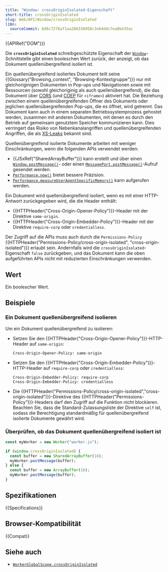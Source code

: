 ```yaml
---
title: "Window: crossOriginIsolated-Eigenschaft"
short-title: crossOriginIsolated
slug: Web/API/Window/crossOriginIsolated
l10n:
  sourceCommit: 6d6c7276af1aa286330458c3e84ddc7ea0b435ac
---
```


{{APIRef("DOM")}}

Die **`crossOriginIsolated`** schreibgeschützte Eigenschaft der [`Window`](/de/docs/Web/API/Window)-Schnittstelle gibt einen booleschen Wert zurück, der anzeigt, ob das Dokument quellenübergreifend isoliert ist.

Ein quellenübergreifend isoliertes Dokument teilt seine {{Glossary("Browsing_context", "Browsing-Kontextgruppe")}} nur mit gleichoriginigen Dokumenten in Pop-ups und Navigationen sowie mit Ressourcen (sowohl gleichoriginig als auch quellenübergreifend), die das Dokument über [CORS](/de/docs/Web/HTTP/CORS) (und [COEP](/de/docs/Web/HTTP/Headers/Cross-Origin-Embedder-Policy) für `<iframe>`) aktiviert hat.
Die Beziehung zwischen einem quellenübergreifenden Öffner des Dokuments oder jeglichen quellenübergreifenden Pop-ups, die es öffnet, wird getrennt.
Das Dokument kann auch in einem separaten Betriebssystemprozess gehostet werden, zusammen mit anderen Dokumenten, mit denen es durch den Betrieb auf gemeinsam genutztem Speicher kommunizieren kann.
Dies verringert das Risiko von Nebenkanalangriffen und quellenübergreifenden Angriffen, die als [XS-Leaks](https://xsleaks.dev/) bekannt sind.

Quellenübergreifend isolierte Dokumente arbeiten mit weniger Einschränkungen, wenn die folgenden APIs verwendet werden:

- {{JSxRef("SharedArrayBuffer")}} kann erstellt und über einen [`Window.postMessage()`](/de/docs/Web/API/Window/postMessage)- oder einen [`MessagePort.postMessage()`](/de/docs/Web/API/MessagePort/postMessage)-Aufruf gesendet werden.
- [`Performance.now()`](/de/docs/Web/API/Performance/now) bietet bessere Präzision.
- [`Performance.measureUserAgentSpecificMemory()`](/de/docs/Web/API/Performance/measureUserAgentSpecificMemory) kann aufgerufen werden.

Ein Dokument wird quellenübergreifend isoliert, wenn es mit einer HTTP-Antwort zurückgegeben wird, die die Header enthält:

- {{HTTPHeader("Cross-Origin-Opener-Policy")}}-Header mit der Direktive `same-origin`.
- {{HTTPHeader("Cross-Origin-Embedder-Policy")}}-Header mit der Direktive `require-corp` oder `credentialless`.

Der Zugriff auf die APIs muss auch durch die `Permissions-Policy` {{HTTPHeader("Permissions-Policy/cross-origin-isolated", "cross-origin-isolated")}} erlaubt sein.
Andernfalls wird die `crossOriginIsolated`-Eigenschaft `false` zurückgeben, und das Dokument kann die oben aufgeführten APIs nicht mit reduzierten Einschränkungen verwenden.

## Wert

Ein boolescher Wert.

## Beispiele

### Ein Dokument quellenübergreifend isolieren

Um ein Dokument quellenübergreifend zu isolieren:

- Setzen Sie den {{HTTPHeader("Cross-Origin-Opener-Policy")}}-HTTP-Header auf `same-origin`:

  ```http
  Cross-Origin-Opener-Policy: same-origin
  ```

- Setzen Sie den {{HTTPHeader("Cross-Origin-Embedder-Policy")}}-HTTP-Header auf `require-corp` oder `credentialless`:

  ```http
  Cross-Origin-Embedder-Policy: require-corp
  Cross-Origin-Embedder-Policy: credentialless
  ```

- Die {{HTTPHeader("Permissions-Policy/cross-origin-isolated","cross-origin-isolated")}}-Direktive des {{HTTPHeader("Permissions-Policy")}}-Headers darf den Zugriff auf die Funktion nicht blockieren.
  Beachten Sie, dass die Standard-Zulassungsliste der Direktive `self` ist, sodass die Berechtigung standardmäßig für quellenübergreifend isolierte Dokumente gewährt wird.

### Überprüfen, ob das Dokument quellenübergreifend isoliert ist

```js
const myWorker = new Worker("worker.js");

if (window.crossOriginIsolated) {
  const buffer = new SharedArrayBuffer(16);
  myWorker.postMessage(buffer);
} else {
  const buffer = new ArrayBuffer(16);
  myWorker.postMessage(buffer);
}
```

## Spezifikationen

{{Specifications}}

## Browser-Kompatibilität

{{Compat}}

## Siehe auch

- [`WorkerGlobalScope.crossOriginIsolated`](/de/docs/Web/API/WorkerGlobalScope/crossOriginIsolated)
